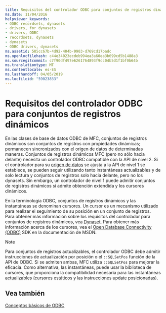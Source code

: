 ```yaml
---
title: Requisitos del controlador ODBC para conjuntos de registros dinámicos
ms.date: 11/04/2016
helpviewer_keywords:
- ODBC recordsets, dynasets
- drivers, for dynasets
- drivers, ODBC
- recordsets, dynasets
- dynasets
- ODBC drivers, dynasets
ms.assetid: 585cc67b-4d92-404b-9903-d769cd17badc
ms.openlocfilehash: c44e34023ecdeb994ea3a60ea3b699cd5b1488a3
ms.sourcegitcommit: c7f90df497e6261764893f9cc04b5d1f1bf0b64b
ms.translationtype: MT
ms.contentlocale: es-ES
ms.lasthandoff: 04/05/2019
ms.locfileid: "59023833"
---
```

# <a name="odbc-driver-requirements-for-dynasets"></a>Requisitos del controlador ODBC para conjuntos de registros dinámicos

En las clases de base de datos ODBC de MFC, conjuntos de registros dinámicos son conjuntos de registros con propiedades dinámicas; permanecen sincronizados con el origen de datos de determinadas maneras. Conjuntos de registros dinámicos MFC (pero no sólo hacia delante) necesita un controlador ODBC compatible con la API de nivel 2. Si el controlador para su [origen de datos](../../data/odbc/data-source-odbc.md) se ajusta a la API de nivel 1 se establece, se pueden seguir utilizando tanto instantáneas actualizables y de solo lectura y conjuntos de registros solo hacia delante, pero no los dynasets. Sin embargo, un controlador de nivel 1 puede admitir conjuntos de registros dinámicos si admite obtención extendida y los cursores dinámicos.

En la terminología ODBC, conjuntos de registros dinámicos y las instantáneas se denominan cursores. Un cursor es un mecanismo utilizado para realizar el seguimiento de su posición en un conjunto de registros. Para obtener más información sobre los requisitos del controlador para conjuntos de registros dinámicos, vea [Dynaset](../../data/odbc/dynaset.md). Para obtener más información acerca de los cursores, vea el [Open Database Connectivity (ODBC)](/sql/odbc/microsoft-open-database-connectivity-odbc) SDK en la documentación de MSDN.

> [!NOTE]
>  Para conjuntos de registros actualizables, el controlador ODBC debe admitir instrucciones de actualización por posición o el `::SQLSetPos` función de la API de ODBC. Si se admiten ambas, MFC utiliza `::SQLSetPos` para mejorar la eficacia. Como alternativa, las instantáneas, puede usar la biblioteca de cursores, que proporciona la compatibilidad necesaria para las instantáneas actualizables (cursores estáticos y las instrucciones update posicionadas).

## <a name="see-also"></a>Vea también

[Conceptos básicos de ODBC](../../data/odbc/odbc-basics.md)